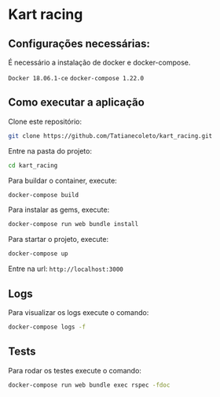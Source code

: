 # Kart racing

## Configurações necessárias:
É necessário a instalação de docker e docker-compose.

`Docker 18.06.1-ce`
`docker-compose 1.22.0`
## Como executar a aplicação

Clone este repositório:

```bash
git clone https://github.com/Tatianecoleto/kart_racing.git
```

Entre na pasta do projeto:
```bash
cd kart_racing
```

Para buildar o container, execute:
```bash
docker-compose build
```

Para instalar as gems, execute:
```bash
docker-compose run web bundle install
```

Para startar o projeto, execute:
```bash
docker-compose up
```
Entre na url:
`http://localhost:3000`

## Logs
Para visualizar os logs execute o comando:
```bash
docker-compose logs -f
```
## Tests
Para rodar os testes execute o comando:
```bash
docker-compose run web bundle exec rspec -fdoc
```